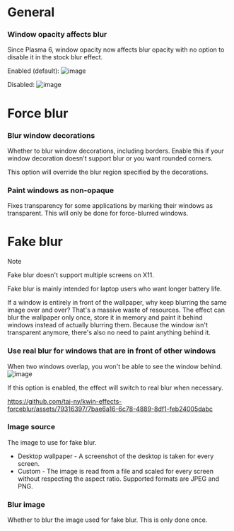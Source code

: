 # General
### Window opacity affects blur
Since Plasma 6, window opacity now affects blur opacity with no option to disable it in the stock blur effect.

Enabled (default):
![image](https://github.com/taj-ny/kwin-effects-forceblur/assets/79316397/525a3611-62f0-4c7e-b01c-253a05cbd3ca)

Disabled:
![image](https://github.com/taj-ny/kwin-effects-forceblur/assets/79316397/b4f35a24-e288-4c51-9707-494942abdaa0)

# Force blur
### Blur window decorations
Whether to blur window decorations, including borders. Enable this if your window decoration doesn't support blur or you want rounded corners.

This option will override the blur region specified by the decorations.

### Paint windows as non-opaque
Fixes transparency for some applications by marking their windows as transparent. This will only be done for force-blurred windows.

# Fake blur
> [!NOTE]  
> Fake blur doesn't support multiple screens on X11.

Fake blur is mainly intended for laptop users who want longer battery life.

If a window is entirely in front of the wallpaper, why keep blurring the same image over and over? That's a massive waste of resources.
The effect can blur the wallpaper only once, store it in memory and paint it behind windows instead of actually blurring them.
Because the window isn't transparent anymore, there's also no need to paint anything behind it.

### Use real blur for windows that are in front of other windows
When two windows overlap, you won't be able to see the window behind.
![image](https://github.com/taj-ny/kwin-effects-forceblur/assets/79316397/e581b5c1-7b2c-41c4-b180-4da5306747e1)

If this option is enabled, the effect will switch to real blur when necessary.

https://github.com/taj-ny/kwin-effects-forceblur/assets/79316397/7bae6a16-6c78-4889-8df1-feb24005dabc

### Image source
The image to use for fake blur.

- Desktop wallpaper - A screenshot of the desktop is taken for every screen.
- Custom - The image is read from a file and scaled for every screen without respecting the aspect ratio. Supported formats are JPEG and PNG.

### Blur image
Whether to blur the image used for fake blur. This is only done once.
